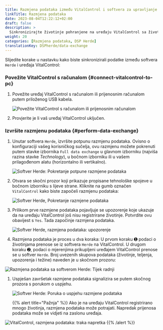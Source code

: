 ```yaml
---
title: Razmjena podataka između VitalControl i softvera za upravljanje stadom Herde
linkTitle: Razmjena podataka
date: 2023-08-04T12:22:12+02:00
draft: false
description: >
  Sinkronizirajte životinje pohranjene na uređaju VitalControl sa životinjama kojima upravlja softver *Herde* i prenesite izmjerene vrijednosti zabilježene uređajem VitalControl u softver *Herde*.
weight: 20
categories: [Razmjena podataka, DSP Herde]
translationKey: DSPherde/data-exchange
---
```

Slijedite korake u nastavku kako biste sinkronizirali podatke između softvera `Herde` i uređaja VitalControl:

### Povežite VitalControl s računalom {#connect-vitalcontrol-to-pc}

1. Povežite uređaj VitalControl s računalom ili prijenosnim računalom putem priloženog USB kabela.

   ![Povežite VitalControl s računalom ili prijenosnim računalom](/images/synchronisation/connect-to-pc.svg "Povežite VitalControl s računalom")

1. Provjerite je li vaš uređaj VitalControl uključen.

### Izvršite razmjenu podataka {#perform-data-exchange}

1. Unutar softvera `Herde`, izvršite potpunu razmjenu podataka. Ovisno o konfiguraciji vašeg korisničkog sučelja, ovu razmjenu možete pokrenuti putem stavke izbornika `Full data exchange` u glavnom izborniku (najviša razina stavke _Technology_), u bočnom izborniku ili u vašem prilagođenom alatu (horizontalno ili vertikalno).

   ![Softver Herde: Pokretanje potpune razmjene podataka](../screenshots/data-exchange.png "Herde: Pokretanje razmjene podataka")

1. Otvara se skočni prozor koji prikazuje propisane tehnološke spojeve u bočnom izborniku s lijeve strane. Kliknite na gumb označen `VitalControl` kako biste započeli razmjenu podataka:

   ![Softver Herde, Pokretanje razmjene podataka](../screenshots/start-transfer.png "Herde: Pokretanje razmjene podataka")

1. Prilikom prve razmjene podataka pojavljuje se upozorenje koje ukazuje da na uređaju VitalControl još nisu registrirane životinje. Potvrdite ovu obavijest s `Yes`. Tada započinje razmjena podataka.

   ![Softver Herde, razmjena podataka: upozorenje](../screenshots/warning.png "Razmjena podataka: upozorenje")

1. Razmjena podataka je proces u dva koraka: U prvom koraku ➊ podaci o životinjama prenose se iz softvera `Herde` na VitalControl. U drugom koraku ➋, podaci o mjerenjima prikupljeni uređajem VitalControl prenose se u softver `Herde`. Broj uvezenih skupova podataka (životinje, teljenja, upozorenja i težine) naveden je u skočnom prozoru:

![Razmjena podataka sa softverom Herde: Tijek radnji](../screenshots/data-transfer.png "Razmjena podataka: Tijek radnji")

1. Uspješan završetak razmjene podataka signalizira se putem skočnog prozora s porukom o uspjehu.

   ![Softver Herde: Poruka o uspjehu razmjene podataka](../screenshots/success-message.png "Herde: Poruka o uspjehu razmjene podataka")

    {{% alert title="Pažnja" %}}
Ako je na uređaju VitalControl registrirano mnogo životinja, razmjena podataka može potrajati. Napredak prijenosa podataka može se vidjeti na zaslonu uređaja.

![VitalControl, razmjena podataka: traka napretka](../../vcsynchronizer/images/import-animals/data-transfer.png "VitalControl: traka napretka razmjene podataka")
    {{% /alert %}}
